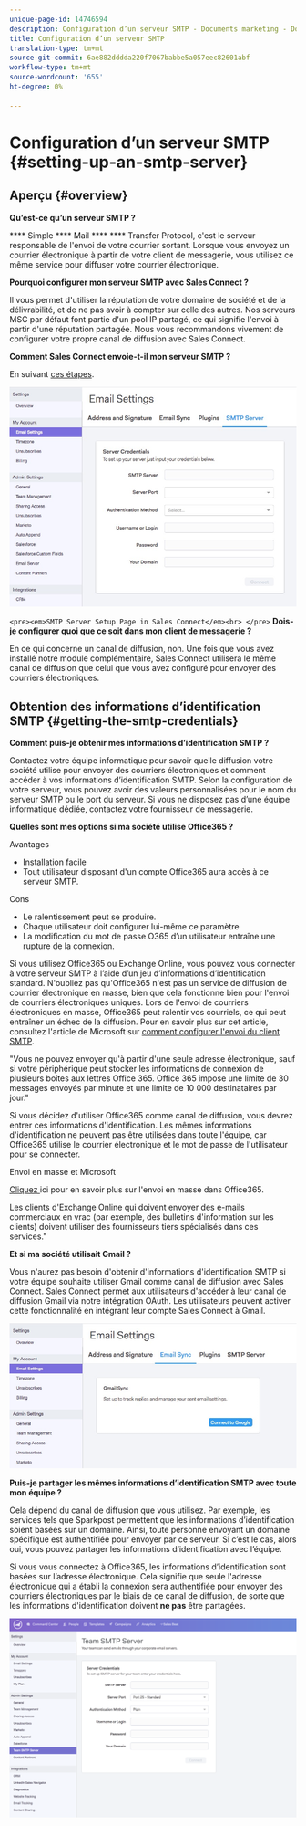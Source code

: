 ```yaml
---
unique-page-id: 14746594
description: Configuration d’un serveur SMTP - Documents marketing - Documentation du produit
title: Configuration d’un serveur SMTP
translation-type: tm+mt
source-git-commit: 6ae882dddda220f7067babbe5a057eec82601abf
workflow-type: tm+mt
source-wordcount: '655'
ht-degree: 0%

---
```



# Configuration d’un serveur SMTP {#setting-up-an-smtp-server}

## Aperçu {#overview}

**Qu’est-ce qu’un serveur SMTP ?**

**** Simple  **** Mail  ****  **** Transfer Protocol, c&#39;est le serveur responsable de l&#39;envoi de votre courrier sortant. Lorsque vous envoyez un courrier électronique à partir de votre client de messagerie, vous utilisez ce même service pour diffuser votre courrier électronique.

**Pourquoi configurer mon serveur SMTP avec Sales Connect ?**

Il vous permet d&#39;utiliser la réputation de votre domaine de société et de la délivrabilité, et de ne pas avoir à compter sur celle des autres. Nos serveurs MSC par défaut font partie d&#39;un pool IP partagé, ce qui signifie l&#39;envoi à partir d&#39;une réputation partagée. Nous vous recommandons vivement de configurer votre propre canal de diffusion avec Sales Connect.

**Comment Sales Connect envoie-t-il mon serveur SMTP ?**

En suivant [ces étapes](https://docs.marketo.com/x/ZgPh).

![](assets/1.png)

`<pre><em>SMTP Server Setup Page in Sales Connect</em><br> </pre>` **Dois-je configurer quoi que ce soit dans mon client de messagerie ?**

En ce qui concerne un canal de diffusion, non. Une fois que vous avez installé notre module complémentaire, Sales Connect utilisera le même canal de diffusion que celui que vous avez configuré pour envoyer des courriers électroniques.

## Obtention des informations d’identification SMTP {#getting-the-smtp-credentials}

**Comment puis-je obtenir mes informations d’identification SMTP ?**

Contactez votre équipe informatique pour savoir quelle diffusion votre société utilise pour envoyer des courriers électroniques et comment accéder à vos informations d’identification SMTP. Selon la configuration de votre serveur, vous pouvez avoir des valeurs personnalisées pour le nom du serveur SMTP ou le port du serveur. Si vous ne disposez pas d’une équipe informatique dédiée, contactez votre fournisseur de messagerie.

**Quelles sont mes options si ma société utilise Office365 ?**

Avantages

* Installation facile
* Tout utilisateur disposant d&#39;un compte Office365 aura accès à ce serveur SMTP.

Cons

* Le ralentissement peut se produire.
* Chaque utilisateur doit configurer lui-même ce paramètre
* La modification du mot de passe O365 d’un utilisateur entraîne une rupture de la connexion.

Si vous utilisez Office365 ou Exchange Online, vous pouvez vous connecter à votre serveur SMTP à l’aide d’un jeu d’informations d’identification standard. N&#39;oubliez pas qu&#39;Office365 n&#39;est pas un service de diffusion de courrier électronique en masse, bien que cela fonctionne bien pour l&#39;envoi de courriers électroniques uniques. Lors de l&#39;envoi de courriers électroniques en masse, Office365 peut ralentir vos courriels, ce qui peut entraîner un échec de la diffusion. Pour en savoir plus sur cet article, consultez l&#39;article de Microsoft sur [comment configurer l&#39;envoi du client SMTP](https://support.office.com/en-us/article/how-to-set-up-a-multifunction-device-or-application-to-send-email-using-office-365-69f58e99-c550-4274-ad18-c805d654b4c4).

&quot;Vous ne pouvez envoyer qu&#39;à partir d&#39;une seule adresse électronique, sauf si votre périphérique peut stocker les informations de connexion de plusieurs boîtes aux lettres Office 365. Office 365 impose une limite de 30 messages envoyés par minute et une limite de 10 000 destinataires par jour.&quot;

Si vous décidez d&#39;utiliser Office365 comme canal de diffusion, vous devrez entrer ces informations d&#39;identification. Les mêmes informations d&#39;identification ne peuvent pas être utilisées dans toute l&#39;équipe, car Office365 utilise le courrier électronique et le mot de passe de l&#39;utilisateur pour se connecter.

Envoi en masse et Microsoft

[Cliquez ](https://technet.microsoft.com/en-us/library/exchange-online-limits.aspx#RecipientLimits) ici pour en savoir plus sur l&#39;envoi en masse dans Office365.

Les clients d&#39;Exchange Online qui doivent envoyer des e-mails commerciaux en vrac (par exemple, des bulletins d&#39;information sur les clients) doivent utiliser des fournisseurs tiers spécialisés dans ces services.&quot;

**Et si ma société utilisait Gmail ?**

Vous n&#39;aurez pas besoin d&#39;obtenir d&#39;informations d&#39;identification SMTP si votre équipe souhaite utiliser Gmail comme canal de diffusion avec Sales Connect. Sales Connect permet aux utilisateurs d&#39;accéder à leur canal de diffusion Gmail via notre intégration OAuth. Les utilisateurs peuvent activer cette fonctionnalité en intégrant leur compte Sales Connect à Gmail.

![](assets/2.png)

**Puis-je partager les mêmes informations d’identification SMTP avec toute mon équipe ?**

Cela dépend du canal de diffusion que vous utilisez. Par exemple, les services tels que Sparkpost permettent que les informations d’identification soient basées sur un domaine. Ainsi, toute personne envoyant un domaine spécifique est authentifiée pour envoyer par ce serveur. Si c’est le cas, alors oui, vous pouvez partager les informations d’identification avec l’équipe.

Si vous vous connectez à Office365, les informations d’identification sont basées sur l’adresse électronique. Cela signifie que seule l&#39;adresse électronique qui a établi la connexion sera authentifiée pour envoyer des courriers électroniques par le biais de ce canal de diffusion, de sorte que les informations d&#39;identification doivent **ne pas** être partagées.

![](assets/3.png)
